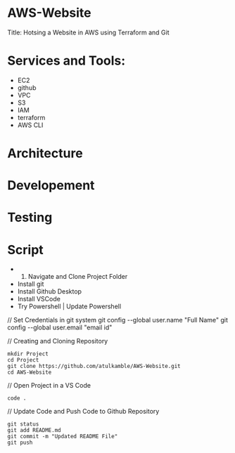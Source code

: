 # AWS-Website
Title: Hotsing a Website in AWS using Terraform and Git

# Services and Tools:
- EC2
- github
- VPC
- S3
- IAM
- terraform
- AWS CLI

# Architecture

# Developement

# Testing

# Script
- 1. Navigate and Clone Project Folder
- Install git 
- Install Github Desktop
- Install VSCode
- Try Powershell | Update Powershell

// Set Credentials in git system
git config --global user.name "Full Name"
git config --global user.email "email id"

// Creating and Cloning Repository
```
mkdir Project
cd Project
git clone https://github.com/atulkamble/AWS-Website.git
cd AWS-Website
 ```

// Open Project in a VS Code
```
code .
```

// Update Code and Push Code to Github Repository
```
git status
git add README.md
git commit -m "Updated README File"
git push
```